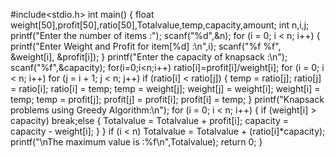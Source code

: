 #include<stdio.h>
int main()
{
float weight[50],profit[50],ratio[50],Totalvalue,temp,capacity,amount;
int n,i,j;
printf("Enter the number of items :");
scanf("%d",&n);
for (i = 0; i < n; i++)
{
printf("Enter Weight and Profit for item[%d] :\n",i);
scanf("%f %f", &weight[i], &profit[i]);
}
printf("Enter the capacity of knapsack :\n");
scanf("%f",&capacity);
for(i=0;i<n;i++)
ratio[i]=profit[i]/weight[i];
for (i = 0; i < n; i++)
for (j = i + 1; j < n; j++)
if (ratio[i] < ratio[j])
{
temp = ratio[j];
ratio[j] = ratio[i];
ratio[i] = temp;
temp = weight[j];
weight[j] = weight[i];
weight[i] = temp;
temp = profit[j];
profit[j] = profit[i];
profit[i] = temp;
}
printf("Knapsack problems using Greedy Algorithm:\n");
for (i = 0; i < n; i++)
{
if (weight[i] > capacity)
break;else
{
Totalvalue = Totalvalue + profit[i];
capacity = capacity - weight[i];
}
}
if (i < n)
Totalvalue = Totalvalue + (ratio[i]*capacity);
printf("\nThe maximum value is :%f\n",Totalvalue);
return 0;
}
